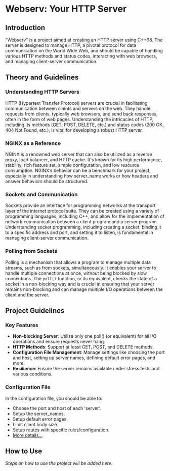 # Webserv: Your HTTP Server

## Introduction

"Webserv" is a project aimed at creating an HTTP server using C++98. The server is designed to manage HTTP, a pivotal protocol for data communication on the World Wide Web, and should be capable of handling various HTTP methods and status codes, interacting with web browsers, and managing client-server communication.
## Theory and Guidelines

### Understanding HTTP Servers

HTTP (Hypertext Transfer Protocol) servers are crucial in facilitating communication between clients and servers on the web. They handle requests from clients, typically web browsers, and send back responses, often in the form of web pages. Understanding the intricacies of HTTP, including its methods (GET, POST, DELETE, etc.) and status codes (200 OK, 404 Not Found, etc.), is vital for developing a robust HTTP server.

### NGINX as a Reference

NGINX is a renowned web server that can also be utilized as a reverse proxy, load balancer, and HTTP cache. It's known for its high performance, stability, rich feature set, simple configuration, and low resource consumption. NGINX’s behavior can be a benchmark for your project, especially in understanding how server_name works or how headers and answer behaviors should be structured.

### Sockets and Communication

Sockets provide an interface for programming networks at the transport layer of the internet protocol suite. They can be created using a variety of programming languages, including C++, and allow for the implementation of network communication between a client program and a server program. Understanding socket programming, including creating a socket, binding it to a specific address and port, and setting it to listen, is fundamental in managing client-server communication.

### Polling from Sockets

Polling is a mechanism that allows a program to manage multiple data streams, such as from sockets, simultaneously. It enables your server to handle multiple connections at once, without being blocked by slow connections. The `poll()` function, or its equivalent, checks the state of a socket in a non-blocking way and is crucial in ensuring that your server remains non-blocking and can manage multiple I/O operations between the client and the server.


## Project Guidelines

### Key Features

- **Non-blocking Server**: Utilize only one poll() (or equivalent) for all I/O operations and ensure requests never hang.
- **HTTP Methods**: Support at least GET, POST, and DELETE methods.
- **Configuration File Management**: Manage settings like choosing the port and host, setting up server names, defining default error pages, and more.
- **Resilience**: Ensure the server remains available under stress tests and various conditions.
  
### Configuration File

In the configuration file, you should be able to:
- Choose the port and host of each 'server'.
- Setup the server_names.
- Setup default error pages.
- Limit client body size.
- Setup routes with specific rules/configuration.
- [More details...](#)

## How to Use

*Steps on how to use the project will be added here.*



